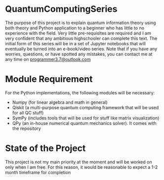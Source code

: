 # QuantumComputingSeries
The purpose of this project is to explain quantum information theory using both theory and Python application to a beginner who has little to no experience with the field. Very little pre-requisites are required and I am very confident that any ambitious highschooler can complete this text. The initial form of this series will be in a set of Jupyter notebooks that will eventually be turned into an e-book/video series. Note that if you have any worries, questions, or have spotted any mistakes, you can contact me at any time on programmer3.7@outlook.com

# Module Requirement 

For the Python implementations, the following modules will be necessary:

- Numpy (for linear algebra and math in general)
- Qiskit (a multi-purpose quantum computing framework that will be used for all QC stuff)
- SymPy (includes tools that will be used for stuff like matrix visualization)
- QPy (an in-house numerical quantum mechanics solver). It comes with the repository



# State of the Project


This project is not my main priority at the moment and will be worked on only when I am free. For this reason, it would be reasonable to expect a 1-2 month timeframe for completion
